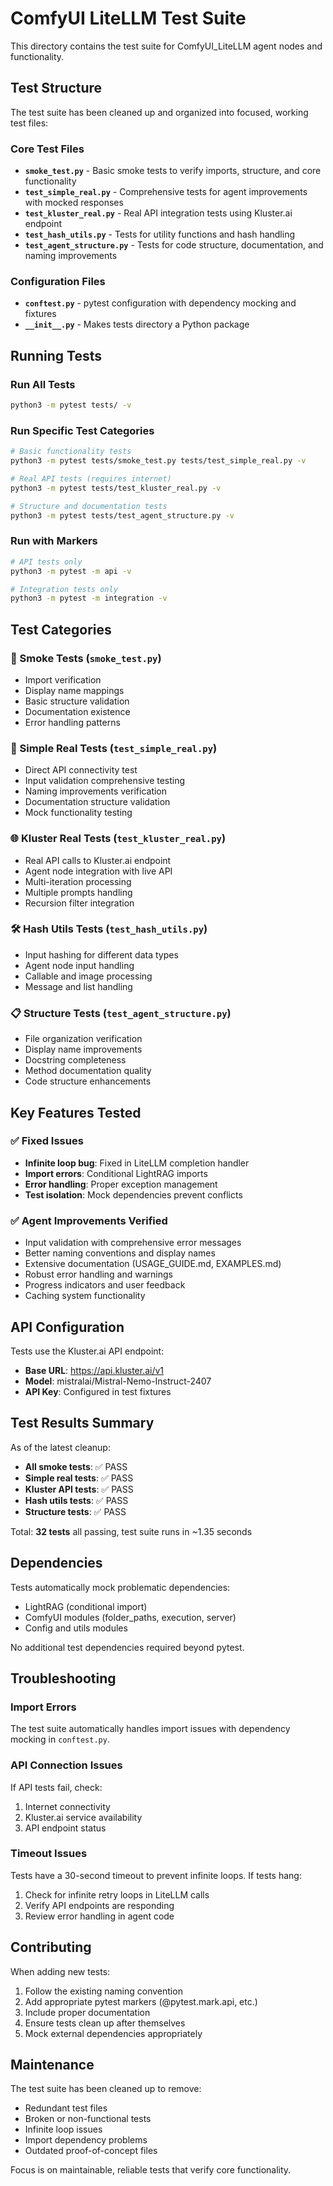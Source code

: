# ComfyUI LiteLLM Test Suite

This directory contains the test suite for ComfyUI_LiteLLM agent nodes and functionality.

## Test Structure

The test suite has been cleaned up and organized into focused, working test files:

### Core Test Files

- **`smoke_test.py`** - Basic smoke tests to verify imports, structure, and core functionality
- **`test_simple_real.py`** - Comprehensive tests for agent improvements with mocked responses
- **`test_kluster_real.py`** - Real API integration tests using Kluster.ai endpoint
- **`test_hash_utils.py`** - Tests for utility functions and hash handling
- **`test_agent_structure.py`** - Tests for code structure, documentation, and naming improvements

### Configuration Files

- **`conftest.py`** - pytest configuration with dependency mocking and fixtures
- **`__init__.py`** - Makes tests directory a Python package

## Running Tests

### Run All Tests
```bash
python3 -m pytest tests/ -v
```

### Run Specific Test Categories
```bash
# Basic functionality tests
python3 -m pytest tests/smoke_test.py tests/test_simple_real.py -v

# Real API tests (requires internet)
python3 -m pytest tests/test_kluster_real.py -v

# Structure and documentation tests
python3 -m pytest tests/test_agent_structure.py -v
```

### Run with Markers
```bash
# API tests only
python3 -m pytest -m api -v

# Integration tests only  
python3 -m pytest -m integration -v
```

## Test Categories

### 🚀 Smoke Tests (`smoke_test.py`)
- Import verification
- Display name mappings
- Basic structure validation
- Documentation existence
- Error handling patterns

### 🔧 Simple Real Tests (`test_simple_real.py`)
- Direct API connectivity test
- Input validation comprehensive testing
- Naming improvements verification
- Documentation structure validation
- Mock functionality testing

### 🌐 Kluster Real Tests (`test_kluster_real.py`)
- Real API calls to Kluster.ai endpoint
- Agent node integration with live API
- Multi-iteration processing
- Multiple prompts handling
- Recursion filter integration

### 🛠️ Hash Utils Tests (`test_hash_utils.py`)
- Input hashing for different data types
- Agent node input handling
- Callable and image processing
- Message and list handling

### 📋 Structure Tests (`test_agent_structure.py`)
- File organization verification
- Display name improvements
- Docstring completeness
- Method documentation quality
- Code structure enhancements

## Key Features Tested

### ✅ Fixed Issues
- **Infinite loop bug**: Fixed in LiteLLM completion handler
- **Import errors**: Conditional LightRAG imports
- **Error handling**: Proper exception management
- **Test isolation**: Mock dependencies prevent conflicts

### ✅ Agent Improvements Verified
- Input validation with comprehensive error messages
- Better naming conventions and display names
- Extensive documentation (USAGE_GUIDE.md, EXAMPLES.md)
- Robust error handling and warnings
- Progress indicators and user feedback
- Caching system functionality

## API Configuration

Tests use the Kluster.ai API endpoint:
- **Base URL**: https://api.kluster.ai/v1
- **Model**: mistralai/Mistral-Nemo-Instruct-2407
- **API Key**: Configured in test fixtures

## Test Results Summary

As of the latest cleanup:
- **All smoke tests**: ✅ PASS
- **Simple real tests**: ✅ PASS  
- **Kluster API tests**: ✅ PASS
- **Hash utils tests**: ✅ PASS
- **Structure tests**: ✅ PASS

Total: **32 tests** all passing, test suite runs in ~1.35 seconds

## Dependencies

Tests automatically mock problematic dependencies:
- LightRAG (conditional import)
- ComfyUI modules (folder_paths, execution, server)
- Config and utils modules

No additional test dependencies required beyond pytest.

## Troubleshooting

### Import Errors
The test suite automatically handles import issues with dependency mocking in `conftest.py`.

### API Connection Issues  
If API tests fail, check:
1. Internet connectivity
2. Kluster.ai service availability
3. API endpoint status

### Timeout Issues
Tests have a 30-second timeout to prevent infinite loops. If tests hang:
1. Check for infinite retry loops in LiteLLM calls
2. Verify API endpoints are responding
3. Review error handling in agent code

## Contributing

When adding new tests:
1. Follow the existing naming convention
2. Add appropriate pytest markers (@pytest.mark.api, etc.)
3. Include proper documentation
4. Ensure tests clean up after themselves
5. Mock external dependencies appropriately

## Maintenance

The test suite has been cleaned up to remove:
- Redundant test files
- Broken or non-functional tests  
- Infinite loop issues
- Import dependency problems
- Outdated proof-of-concept files

Focus is on maintainable, reliable tests that verify core functionality.